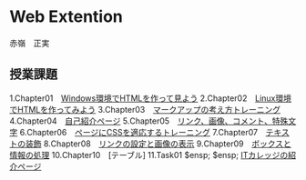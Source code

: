 # Web Extention
赤嶺　正実

## 授業課題
1.Chapter01　[Windows環境でHTMLを作って見よう](chapter01/cho1-firsthtml-win.html)
2.Chapter02　[Linux環境でHTMLを作ってみよう](chapter02/ch02-firsthtml-linux.html)
3.Chapter03　[マークアップの考え方トレーニング](chapter03/ch03-markuptag1.html)
4.Chapter04　[自己紹介ページ](chapter04/ch04-markuptag1.html)
5.Chapter05　[リンク、画像、コメント、特殊文字](chapter05/ch05-markuptag2.html)
6.Chapter06　[ページにCSSを適応するトレーニング](chapter06/index.html)
7.Chapter07　[テキストの装飾](chapter07/ch07-fontsytle.html)
8.Chapter08　[リンクの設定と画像の表示](chapter08/ch08-linkimg.html)
9.Chapter09　[ボックスと情報の処理](chapter09/ch09-boxcss.html)
10.Chapter10　[テーブル]
11.Task01 $ensp; $ensp; [ITカレッジの紹介ページ](Task01/index.html)
